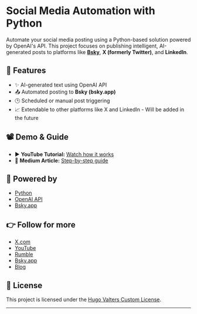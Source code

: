 # Social Media Automation with Python

Automate your social media posting using a Python-based solution powered by OpenAI's API. This project focuses on publishing intelligent, AI-generated posts to platforms like **[Bsky](https://bsky.app/profile/hugovalters.bsky.social)**, **X (formerly Twitter)**, and **LinkedIn**.

## 🔧 Features

- ✨ AI-generated text using OpenAI API
- 📤 Automated posting to **Bsky (bsky.app)**
- 🕒 Scheduled or manual post triggering
- 📈 Extendable to other platforms like X and LinkedIn - Will be added in the future

## 📽️ Demo & Guide

- ▶️ **YouTube Tutorial:** [Watch how it works](https://www.youtube.com/watch?v=bbT2FtokMmY)
- 📖 **Medium Article:** [Step-by-step guide](https://blog.valters.eu/why-bsky-app-is-rising-while-x-com-is-declining-and-how-to-automate-bsky-posts-with-python-9f62408d9b27)

## 🧠 Powered by

- [Python](https://www.python.org/)
- [OpenAI API](https://platform.openai.com/)
- [Bsky.app](https://bsky.app/profile/hugovalters.bsky.social/)

## 👉 Follow for more

- [X.com](https://x.com/hugovalters)
- [YouTube](http://youtube.com/@hugovalters)
- [Rumble](https://rumble.com/c/HugoValters)
- [Bsky.app](https://bsky.app/profile/hugovalters.bsky.social)
- [Blog](https://blog.valters.eu)

## 📜 License

This project is licensed under the [Hugo Valters Custom License](LICENSE).

---

